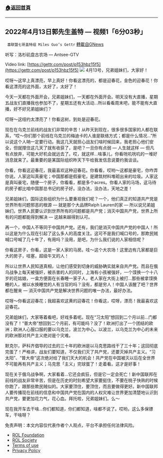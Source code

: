 ###  [:house:返回首頁](https://github.com/ourhimalayas/txt)
---


## 2022年4月13日郭先生盖特 — 视频1「6分03秒」
` 喜联盟七哥盖特组 Miles Guo’s Gettr` [轉載自GNews](https://gnews.org/zh-hans/2343246/)

听写：洛杉矶盘古农场 — Antsee-GTV

Video link: [https://gettr.com/post/p153hbz15f5](https://gettr.com/post/p153hbz15f5)
![](https://assets.gnews.org/wp-content/uploads/2022/04/31A0D1E6-91BE-4D79-95CB-85BF53F53310.jpeg)
4月13号，兄弟姐妹们，大家好！

哎呀～这早上真漂亮，早上真好！你看这漂亮的，都是迎春花，金色的迎春花！你看这漂亮的这外面，太好了，太好了！

今天一天都在外面开会，兄弟姐妹们，一天都在外面开会。明天没有大直播，星期五战友们直播我也参加不了，星期五还有大活动…所以看看周末吧，能不能有大直播，好不好兄弟姐妹们？

哎呀～这纽约太漂亮了！你看这树，到处是迎春花。

现在在乌克兰前线的战友们非常的辛苦！从昨天到现在，很多很多国家的人都在联系，“哎～你们那个前线在乌克兰的梅迪卡的人谁是联络方式；都是什么情况…”所以说这个人呐一定要行动。我这几天就担心战友们啥时候回来，我老担心他们安全，但就撑住这几天了就有收获了，是吧？一旦你有点弱 — 人生就这样 — 但凡有点放弃，可能大好机会就远去了。哎，就这样…啥事儿，你看咣叽咣叽的一堆好消息就来了。最重要的是某国际组织昨天下午给我发信息说要约我谈谈。

你看，你看这迎春花，我最喜欢这种迎春花。你看看，哎哟～这都是豪宅，你咋弄你说。人家这叫真豪宅；中国那都是假豪宅，是建筑材料堆砌出来的垃圾。人家这是真叫豪宅，随便一个房子，你看看，都是多个acres。你看人家的马场，这马待的房子都比咱中国那总书记的房子好。没办法，没办法，天地之差！

兄弟姐妹们，国际这些组织为什么要重视我们呢？一个，他们真正的知道共产党是世界所有问题邪恶的根源 — 就是那个大品牌Ralph Lauren的家 — 所以说兄弟姐妹们，世界人民要认识到世界所有的问题都是共产党；消灭中国共产党，世界上所有的问题都能得到解决 — 这越来越得到认可。

再一个，中国人不等同于中国共产党。还有，我们是消灭中国共产党的中国人！所以这是为什么现在引起了这么多人的高度关注。这可不是我们喊口号的，那欺民贼喊口号喊了几十年了，有用吗？没用，是吧，为什么我们说的人家相信呢？

你看这房子，你看，这是一家人家的马房。哇～这个大农场！这里边有几家都是巨大的房子，哇塞，超级牛叉的人！

所以让世界人民知道真相，让他们感受到切身的威胁确实就来自共产党。而且在俄乌战争上每天被强奸，被杀害的人的同时，上海有小孩被强奸，一个馍换一个十八岁的花姑娘，一盒方便面在长春睡一家子人，老人家在大街上被打…那些被拿馍换睡的人，被以水换睡觉的人有当官的吗？没有，都是穷人！中国人该醒了吧？世界都在醒来 — 消灭中国共产党是解决世界问题的唯一办法，最好办法。

哎呀～你看这迎春花；我超喜欢这黄的迎春花！你看这，哎呀，漂亮！我最喜欢这迎春花。

兄弟姐妹们，大家等着看吧，好戏多着呢。现在“习太阳”想回到二个月以前…门都没有了！“普大帝”想回到二个月前，有可能吗？没了！欧洲打出了一个团结的欧洲；欧洲人心服口服的要以乌克兰，波兰为中心。以波兰，以乌克兰为中心的未来的欧洲那对共产主义绝对是个灾难。

默克尔，萨科齐倡导的过去的三十年的欧洲是以马克思路线干了三十年；这回彻底完蛋了！严格讲，战友们要知道，不仅我们灭了共产党，还要灭掉共产主义。“习太阳”、“普大帝”这次绝对给了我们天大的机会！共产党在中国被灭以后在全世界不可能再有共产主义；马克思「主义」完球蛋了！走着看。这才是好事！

现在关于俄乌战争啊，大家看着…它还会疯狂，但是它一定会死亡！新中国联邦在前线的战友非常辛苦，但是在历史的时刻希望大家要挺住，不要在桃子快熟的时候你跑了，跟那些欺民贼似的。大家要顶住，要顶住，而且要做得更好。新中国联邦人要传播现在前线的信息和中国共产党在国内的人权灾难让世界更加清楚地认识到共产党，要更加花力气，花心血。拜托啦，兄弟姐妹们。么～

现在我开车去干啥…你们都知道，你们都知道，啥都不说了。哎哟，这么多保镖车，干啥呀？

 

免责声明：本文内容仅代表作者个人观点，平台不承担任何法律风险。

- [ROL Foundation](https://rolfoundation.org/)
- [ROL Society](https://rolsociety.org/)
- [Terms of use](https://gnews.org/terms-of-use-3/)
- [Privacy Policy](https://gnews.org/privacy-policy/)

